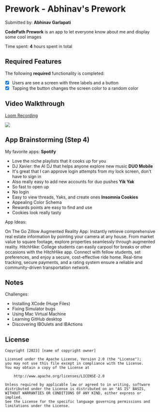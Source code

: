 # Prework - Abhinav's Prework

Submitted by: **Abhinav Garlapati**

**CodePath Prework** is an app to let everyone know about me and display some cool images 

Time spent: **4** hours spent in total

## Required Features

The following **required** functionality is completed:

- [X] Users are see a screen with three labels and a button
- [X] Tapping the button changes the screen color to a random color
 
## Video Walkthrough

<div>
    <a href="https://www.loom.com/share/9c90cbd432134416a031a1add18e3012">
      <p>Loom Recording</p>
    </a>
    <a href="https://www.loom.com/share/9c90cbd432134416a031a1add18e3012">
      <img style="max-width:300px;" src="https://cdn.loom.com/sessions/thumbnails/9c90cbd432134416a031a1add18e3012-with-play.gif">
    </a>
  </div>

## App Brainstorming (Step 4)
My favorite apps:
**Spotify**
- Love the niche playlists that it cooks up for you
- DJ Xavier: the AI DJ that helps anyone explore new music
**DUO Mobile**
- It's great that I can approve login attempts from my lock screen, don't have to sign in
- Also really easy to add new accounts for duo pushes
**Yik Yak**
- So fast to open up
- No login
- Easy to view threads, Yaks, and create ones
**Insomnia Cookies**
- Appealing Color Schema
- Rewards points are easy to find and use
- Cookies look really tasty

App Ideas:

On The Go Zillow Augmented Reality App: Instantly retrieve comprehensive real estate information by pointing your camera at any house. From market value to square footage, explore properties seamlessly through augmented reality.
HitchHike: College students can easily carpool for breaks or other occasions with the HitchHike app. Connect with fellow students, set preferences, and enjoy a secure, cost-effective ride home. Real-time tracking, secure payments, and a rating system ensure a reliable and community-driven transportation network.


## Notes

Challenges:
- Installing XCode (Huge Files)
- Fixing Simulator bugs
- Using Mac Virtual Machine
- Learning GitHub desktop
- Discovering IBOulets and IBActions

## License

    Copyright [2023] [name of copyright owner]

    Licensed under the Apache License, Version 2.0 (the "License");
    you may not use this file except in compliance with the License.
    You may obtain a copy of the License at

        http://www.apache.org/licenses/LICENSE-2.0

    Unless required by applicable law or agreed to in writing, software
    distributed under the License is distributed on an "AS IS" BASIS,
    WITHOUT WARRANTIES OR CONDITIONS OF ANY KIND, either express or implied.
    See the License for the specific language governing permissions and
    limitations under the License.
